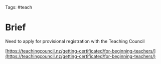 Tags: #teach

# Brief

Need to apply for provisional registration with the Teaching Council

[https://teachingcouncil.nz/getting-certificated/for-beginning-teachers/](https://teachingcouncil.nz/getting-certificated/for-beginning-teachers/)





